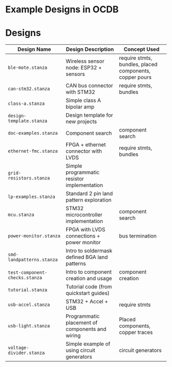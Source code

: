 # Example Designs in OCDB

# Designs
| Design Name                   | Design Description               | Concept Used |
|-------------------------------|--------------------------------- |--------------------    |
| `ble-mote.stanza`             | Wireless sensor node: ESP32 + sensors | require stmts, bundles, placed components, copper pours |
| `can-stm32.stanza`            | CAN bus connector with STM32 | require stmts, bundles |                            |
| `class-a.stanza`              | Simple class A bipolar amp | |                            |
| `design-template.stanza`      | Design template for new projects |
| `doc-examples.stanza`         | Component search | component search |
| `ethernet-fmc.stanza`         | FPGA + ethernet connector with LVDS | require stmts, bundles |
| `grid-resistors.stanza`       | Simple programmatic resistor implementation | |
| `lp-examples.stanza`          | Standard 2 pin land pattern exploration | |
| `mcu.stanza`                  | STM32 microcontroller implementation | component search |
| `power-monitor.stanza`        | FPGA with LVDS connections + power monitor | bus termination |
| `smd-landpatterns.stanza`     | Intro to soldermask defined BGA land patterns ||
| `test-component-checks.stanza`| Intro to component creation and usage | component creation |
| `tutorial.stanza`             | Tutorial code (from quickstart guides) | |
| `usb-accel.stanza`            | STM32 + Accel + USB | require stmts |
| `usb-light.stanza`            | Programmatic placement of components and wiring | Placed components, copper traces|
| `voltage-divider.stanza`      | Simple example of using circuit generators | circuit generators |